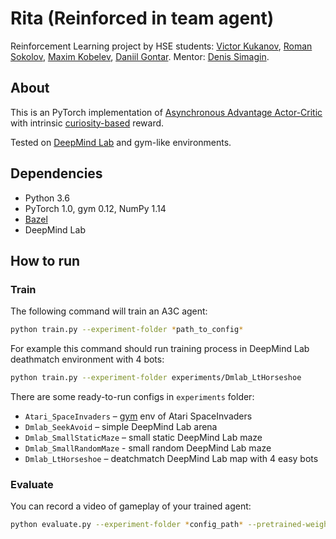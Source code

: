 # Rita (Reinforced in team agent)
Reinforcement Learning project by HSE students: [Victor Kukanov](https://github.com/granilace), [Roman Sokolov](https://github.com/sokolov5roma), [Maxim Kobelev](https://github.com/flyinslowly), [Daniil Gontar](https://github.com/Danyago98). Mentor: [Denis Simagin](https://github.com/dasimagin).


## About
This is an PyTorch implementation of [Asynchronous Advantage Actor-Critic](https://arxiv.org/pdf/1602.01783) with intrinsic [curiosity-based](https://pathak22.github.io/noreward-rl/resources/icml17.pdf) reward. 

Tested on [DeepMind Lab](https://github.com/deepmind/lab) and gym-like environments.

## Dependencies
* Python 3.6
* PyTorch 1.0, gym 0.12, NumPy 1.14
* [Bazel](https://docs.bazel.build/versions/master/install.html)
* DeepMind Lab

## How to run

### Train
The following command will train an A3C agent:
```bash
python train.py --experiment-folder *path_to_config*
```
For example this command should run training process in DeepMind Lab deathmatch environment with 4 bots:
```bash
python train.py --experiment-folder experiments/Dmlab_LtHorseshoe
```

There are some ready-to-run configs in ``experiments`` folder:
* ``Atari_SpaceInvaders`` – [gym](https://gym.openai.com/envs/SpaceInvaders-v0) env of Atari SpaceInvaders
* ``Dmlab_SeekAvoid`` – simple DeepMind Lab arena
* ``Dmlab_SmallStaticMaze`` – small static DeepMind Lab maze
* ``Dmlab_SmallRandomMaze`` - small random DeepMind Lab maze
* ``Dmlab_LtHorseshoe`` – deatchmatch DeepMind Lab map with 4 easy bots

### Evaluate
You can record a video of gameplay of your trained agent:
```bash
python evaluate.py --experiment-folder *config_path* --pretrained-weights *weights_path*
```
